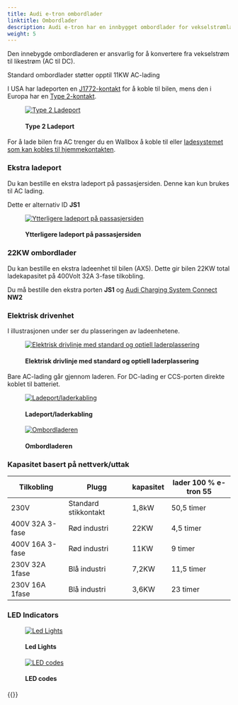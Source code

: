 ```yaml
---
title: Audi e-tron ombordlader
linktitle: Ombordlader
description: Audi e-tron har en innbygget ombordlader for vekselstrømlading.
weight: 5
---
```

<!-- markdownlint-disable MD033 -->

Den innebygde ombordladeren er ansvarlig for å konvertere fra vekselstrøm til likestrøm (AC til DC).

Standard ombordlader støtter opptil 11KW AC-lading

I USA har ladeporten en [J1772-kontakt](https://en.wikipedia.org/wiki/SAE_J1772) for å koble til bilen, mens den i Europa har en [Type 2-kontakt](https://wikipedia.org/wiki/Type_2_connector).

<figure>
    <a href="https://media.electrichasgoneaudi.net/multimedia/models/e-tron/technology/onboardcharger/chargeport_left.jpg">
        <img src="https://media.electrichasgoneaudi.net/multimedia/models/e-tron/technology/onboardcharger/chargeport_lefts.jpg"
        alt="Type 2 Ladeport" title="Type 2 Ladeport">
    </a>
    <figcaption><h4>Type 2 Ladeport</h4></figcaption>
</figure>

For å lade bilen fra AC trenger du en Wallbox å koble til eller [ladesystemet som kan kobles til hjemmekontakten](../chargesystem).

### Ekstra ladeport

Du kan bestille en ekstra ladeport på passasjersiden. Denne kan kun brukes til AC lading.

Dette er alternativ ID **JS1**


<figure>
    <a href="https://media.electrichasgoneaudi.net/multimedia/models/e-tron/technology/onboardcharger/chargeport_right.jpg">
        <img src="https://media.electrichasgoneaudi.net/multimedia/models/e-tron/technology/onboardcharger/chargeport_rights.jpg"
        alt="Ytterligere ladeport på passasjersiden" title="Ytterligere ladeport på passasjersiden">
    </a>
    <figcaption><h4>Ytterligere ladeport på passasjersiden</h4></figcaption>
</figure>

### 22KW ombordlader

Du kan bestille en ekstra ladeenhet til bilen (AX5). Dette gir bilen 22KW total ladekapasitet på 400Volt 32A 3-fase tilkobling.

Du må bestille den ekstra porten **JS1** og [Audi Charging System Connect](../../technology/chargingsystem/#e-tron-charging-system-connect) **NW2**

### Elektrisk drivenhet

I illustrasjonen under ser du plasseringen av ladeenhetene.

<figure>
    <a href="https://media.electrichasgoneaudi.net/multimedia/models/e-tron/technology/onboardcharger/electricdrivetrain.jpg">
        <img src="https://media.electrichasgoneaudi.net/multimedia/models/e-tron/technology/onboardcharger/electricdrivetrains.jpg"
        alt="Elektrisk drivlinje med standard og optiell laderplassering" title="Elektrisk drivlinje med standard og optiell laderplassering">
    </a>
    <figcaption><h4>Elektrisk drivlinje med standard og optiell laderplassering</h4></figcaption>
</figure>

Bare AC-lading går gjennom laderen. For DC-lading er CCS-porten direkte koblet til batteriet.

<figure>
    <a href="https://media.electrichasgoneaudi.net/multimedia/models/e-tron/technology/onboardcharger/wiringdiagram.jpg">
        <img src="https://media.electrichasgoneaudi.net/multimedia/models/e-tron/technology/onboardcharger/wiringdiagrams.jpg"
        alt="Ladeport/laderkabling" title="Ladeport/laderkabling">
    </a>
    <figcaption><h4>Ladeport/laderkabling</h4></figcaption>
</figure>


<figure>
    <a href="https://media.electrichasgoneaudi.net/multimedia/models/e-tron/technology/onboardcharger/charger.jpg">
        <img src="https://media.electrichasgoneaudi.net/multimedia/models/e-tron/technology/onboardcharger/chargers.jpg"
        alt="Ombordladeren" title="Ombordladeren">
    </a>
    <figcaption><h4>Ombordladeren</h4></figcaption>
</figure>

### Kapasitet basert på nettverk/uttak

| Tilkobling | Plugg | kapasitet | lader 100 % e-tron 55 |
| ------| ------| ---- |------- |
| 230V | Standard stikkontakt | 1,8kW | 50,5 timer |
| 400V 32A 3-fase | Rød industri | 22KW | 4,5 timer |
| 400V 16A 3-fase | Rød industri | 11KW | 9 timer |
| 230V 32A 1fase | Blå industri | 7,2KW | 11,5 timer |
| 230V 16A 1fase | Blå industri | 3,6KW | 23 timer |

### LED Indicators

<figure>
    <a href="https://media.electrichasgoneaudi.net/multimedia/models/e-tron/technology/onboardcharger/ledlights.jpg">
        <img src="https://media.electrichasgoneaudi.net/multimedia/models/e-tron/technology/onboardcharger/ledlightss.jpg"
        alt="Led Lights" title="Led Lights">
    </a>
    <figcaption><h4>Led Lights</h4></figcaption>
</figure>

<figure>
    <a href="https://media.electrichasgoneaudi.net/multimedia/models/e-tron/technology/onboardcharger/ledoverview.jpg">
        <img src="https://media.electrichasgoneaudi.net/multimedia/models/e-tron/technology/onboardcharger/ledoverviews.jpg"
        alt="LED codes" title="LED codes">
    </a>
    <figcaption><h4>LED codes</h4></figcaption>
</figure>


{{<children description="true" />}}
